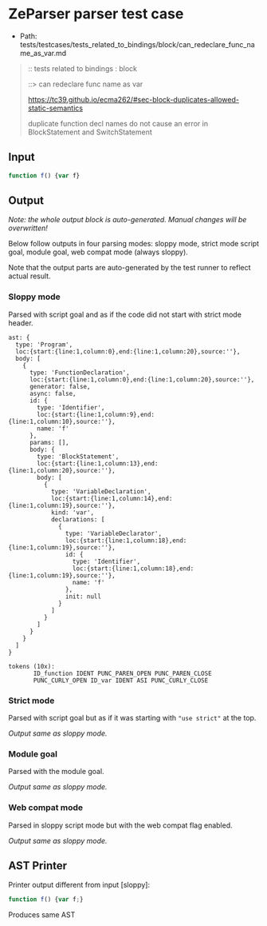 # ZeParser parser test case

- Path: tests/testcases/tests_related_to_bindings/block/can_redeclare_func_name_as_var.md

> :: tests related to bindings : block
>
> ::> can redeclare func name as var
> 
> https://tc39.github.io/ecma262/#sec-block-duplicates-allowed-static-semantics
> 
> duplicate function decl names do not cause an error in BlockStatement and SwitchStatement

## Input

`````js
function f() {var f}
`````

## Output

_Note: the whole output block is auto-generated. Manual changes will be overwritten!_

Below follow outputs in four parsing modes: sloppy mode, strict mode script goal, module goal, web compat mode (always sloppy).

Note that the output parts are auto-generated by the test runner to reflect actual result.

### Sloppy mode

Parsed with script goal and as if the code did not start with strict mode header.

`````
ast: {
  type: 'Program',
  loc:{start:{line:1,column:0},end:{line:1,column:20},source:''},
  body: [
    {
      type: 'FunctionDeclaration',
      loc:{start:{line:1,column:0},end:{line:1,column:20},source:''},
      generator: false,
      async: false,
      id: {
        type: 'Identifier',
        loc:{start:{line:1,column:9},end:{line:1,column:10},source:''},
        name: 'f'
      },
      params: [],
      body: {
        type: 'BlockStatement',
        loc:{start:{line:1,column:13},end:{line:1,column:20},source:''},
        body: [
          {
            type: 'VariableDeclaration',
            loc:{start:{line:1,column:14},end:{line:1,column:19},source:''},
            kind: 'var',
            declarations: [
              {
                type: 'VariableDeclarator',
                loc:{start:{line:1,column:18},end:{line:1,column:19},source:''},
                id: {
                  type: 'Identifier',
                  loc:{start:{line:1,column:18},end:{line:1,column:19},source:''},
                  name: 'f'
                },
                init: null
              }
            ]
          }
        ]
      }
    }
  ]
}

tokens (10x):
       ID_function IDENT PUNC_PAREN_OPEN PUNC_PAREN_CLOSE
       PUNC_CURLY_OPEN ID_var IDENT ASI PUNC_CURLY_CLOSE
`````

### Strict mode

Parsed with script goal but as if it was starting with `"use strict"` at the top.

_Output same as sloppy mode._

### Module goal

Parsed with the module goal.

_Output same as sloppy mode._

### Web compat mode

Parsed in sloppy script mode but with the web compat flag enabled.

_Output same as sloppy mode._

## AST Printer

Printer output different from input [sloppy]:

````js
function f() {var f;}
````

Produces same AST
